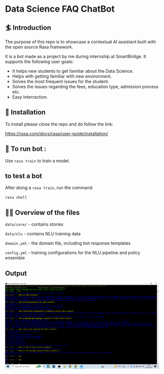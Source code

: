 # Data Science FAQ ChatBot #

## 🏄 Introduction ##
The purpose of this repo is to showcase a contextual AI assistant built with the open source Rasa framework.

It is a bot made as a project by me during internship at SmartBridge. It supports the following user goals:

- It helps new students to get familiar about the Data Science.
- Helps with getting familiar with new environment.
- Solves the most frequent issues for the student.
- Solves the issues regarding the fees, education type, admission process etc.
- Easy Interraction.

## 👷‍ Installation ##
To install please clone the repo and do follow the link:

 https://rasa.com/docs/rasa/user-guide/installation/
 
 ## 🤖 To run bot : ##
 
 Use `rasa train` to train a model.
 
 ## to test a bot ##
 After doing a `rasa train`, run the command:

`rasa shell`

## 👩‍💻 Overview of the files ##

`data/core/` - contains stories

`data/nlu` - contains NLU training data

`domain.yml` - the domain file, including bot response templates

`config.yml` - training configurations for the NLU pipeline and policy ensemble
 
 ## Output ##
![Screenshot 1](https://github.com/sonukumarug18/Data-Science-FAQ-ChatBot-using-Rasa/blob/master/screenshots/screenshot1.png)
